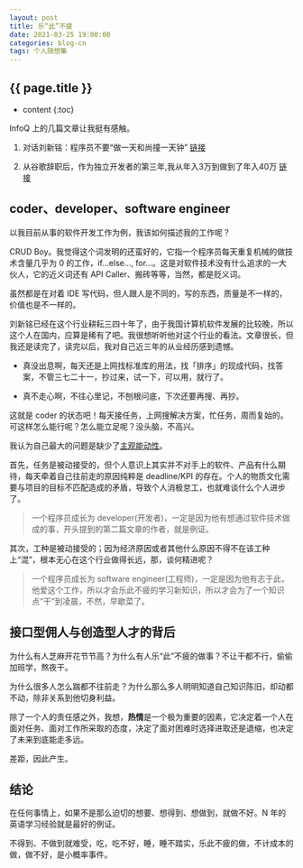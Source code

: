 ```yaml
---
layout: post
title: 乐“此”不疲
date: 2021-03-25 19:00:00
categories: blog-cn
tags: 个人随想集
--- 
```


<h2>{{ page.title }}</h2>

* content
{:toc}

InfoQ 上的几篇文章让我挺有感触。

1. 对话刘新铭：程序员不要“做一天和尚撞一天钟” <a href="https://www.infoq.cn/article/2hkotjmgagfnfi1dfuf1" target="_blank">链接</a>

2. 从谷歌辞职后，作为独立开发者的第三年,我从年入3万到做到了年入40万 <a href="https://www.infoq.cn/article/VsUpve7MD5ZyEq4rVzCF" target="_blank">链接</a>

## coder、developer、software engineer

以我目前从事的软件开发工作为例，我该如何描述我的工作呢？

CRUD Boy。我觉得这个词发明的还蛮好的，它指一个程序员每天重复机械的做技术含量几乎为 0 的工作，if...else..., for...。这是对软件技术没有什么追求的一大伙人，它的近义词还有 API Caller、搬砖等等，当然，都是贬义词。

虽然都是在对着 IDE 写代码，但人跟人是不同的，写的东西，质量是不一样的，价值也是不一样的。

刘新铭已经在这个行业耕耘三四十年了，由于我国计算机软件发展的比较晚，所以这个人在国内，应算是稀有了吧。我很想听听他对这个行业的看法。文章很长，但我还是读完了，读完以后，我对自己近三年的从业经历感到遗憾。

- 真没出息啊，每天还是上网找标准库的用法，找「排序」的现成代码，找答案，不管三七二十一，抄过来，试一下，可以用，就行了。

- 真不走心啊，不往心里记，不刨根问底，下次还要再搜、再抄。

这就是 coder 的状态吧！每天接任务，上网搜解决方案，忙任务，周而复始的。可这样怎么能行呢？怎么能立足呢？没头脑，不高兴。

我认为自己最大的问题是缺少了<a href="https://baike.baidu.com/item/%E4%B8%BB%E8%A7%82%E8%83%BD%E5%8A%A8%E6%80%A7" target="_blank">主观能动性</a>。

首先，任务是被动接受的，但个人意识上其实并不对手上的软件、产品有什么期待，每天牵着自己往前走的原因纯粹是 deadline/KPI 的存在。个人的物质文化需要与项目的目标不匹配造成的矛盾，导致个人消极怠工，也就难谈什么个人进步了。

> 一个程序员成长为 developer(开发者)，一定是因为他有想通过软件技术做成的事，开头提到的第二篇文章的作者，就是例证。

其次，工种是被动接受的；因为经济原因或者其他什么原因不得不在该工种上“混”，根本无心在这个行业做得长远，那，谈何精进呢？

> 一个程序员成长为 software engineer(工程师)，一定是因为他有志于此，他爱这个工作，所以才会乐此不疲的学习新知识，所以才会为了一个知识点“干”到凌晨，不然，早歇菜了。

## 接口型佣人与创造型人才的背后

为什么有人芝麻开花节节高？为什么有人乐“此”不疲的做事？不让干都不行，偷偷加班学，熬夜干。

为什么很多人怎么踹都不往前走？为什么那么多人明明知道自己知识陈旧，却动都不动，除非关系到他切身利益。

除了一个人的责任感之外，我想，**热情**是一个极为重要的因素，它决定着一个人在面对任务、面对工作所采取的态度，决定了面对困难时选择进取还是退缩，也决定了未来到底能走多远。

差距，因此产生。

## 结论

在任何事情上，如果不是那么迫切的想要、想得到、想做到，就做不好。N 年的英语学习经验就是最好的例证。

不得到、不做到就难受，吃，吃不好，睡，睡不踏实，乐此不疲的做，不计成本的做，做不好，是小概率事件。